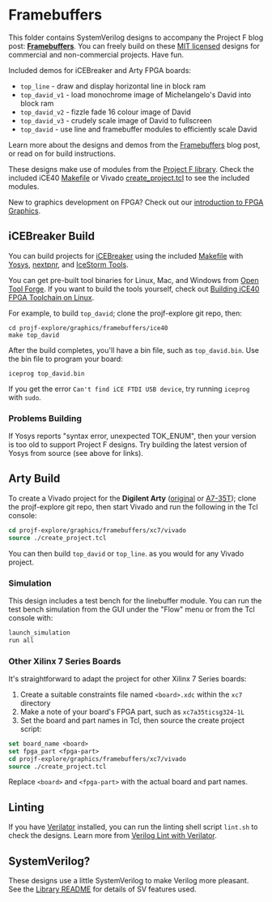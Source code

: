 # Framebuffers

This folder contains SystemVerilog designs to accompany the Project F blog post: **[Framebuffers](https://projectf.io/posts/framebuffers/)**. You can freely build on these [MIT licensed](../../LICENSE) designs for commercial and non-commercial projects. Have fun.

Included demos for iCEBreaker and Arty FPGA boards:

* `top_line` - draw and display horizontal line in block ram
* `top_david_v1` - load monochrome image of Michelangelo's David into block ram
* `top_david_v2` - fizzle fade 16 colour image of David
* `top_david_v3` - crudely scale image of David to fullscreen
* `top_david` - use line and framebuffer modules to efficiently scale David

Learn more about the designs and demos from the [Framebuffers](https://projectf.io/posts/framebuffers/) blog post, or read on for build instructions.

These designs make use of modules from the [Project F library](../../lib/). Check the included iCE40 [Makefile](ice40/Makefile) or Vivado [create_project.tcl](xc7/vivado/create_project.tcl) to see the included modules.

New to graphics development on FPGA? Check out our [introduction to FPGA Graphics](https://projectf.io/posts/fpga-graphics/).

## iCEBreaker Build

You can build projects for [iCEBreaker](https://docs.icebreaker-fpga.org/hardware/icebreaker/) using the included [Makefile](ice40/Makefile) with [Yosys](http://www.clifford.at/yosys/), [nextpnr](https://github.com/YosysHQ/nextpnr), and [IceStorm Tools](http://www.clifford.at/icestorm/). 

You can get pre-built tool binaries for Linux, Mac, and Windows from [Open Tool Forge](https://github.com/open-tool-forge/fpga-toolchain). If you want to build the tools yourself, check out [Building iCE40 FPGA Toolchain on Linux](https://projectf.io/posts/building-ice40-fpga-toolchain/).

For example, to build `top_david`; clone the projf-explore git repo, then:

```shell
cd projf-explore/graphics/framebuffers/ice40
make top_david
```

After the build completes, you'll have a bin file, such as `top_david.bin`. Use the bin file to program your board:

```shell
iceprog top_david.bin
```

If you get the error `Can't find iCE FTDI USB device`, try running `iceprog` with `sudo`.

### Problems Building

If Yosys reports "syntax error, unexpected TOK_ENUM", then your version is too old to support Project F designs. Try building the latest version of Yosys from source (see above for links).

## Arty Build

To create a Vivado project for the **Digilent Arty** ([original](https://digilent.com/reference/programmable-logic/arty/reference-manual) or [A7-35T](https://reference.digilentinc.com/reference/programmable-logic/arty-a7/reference-manual)); clone the projf-explore git repo, then start Vivado and run the following in the Tcl console:

```tcl
cd projf-explore/graphics/framebuffers/xc7/vivado
source ./create_project.tcl
```

You can then build `top_david` or `top_line`. as you would for any Vivado project.

### Simulation

This design includes a test bench for the linebuffer module. You can run the test bench simulation from the GUI under the "Flow" menu or from the Tcl console with:

```tcl
launch_simulation
run all
```

### Other Xilinx 7 Series Boards

It's straightforward to adapt the project for other Xilinx 7 Series boards:

1. Create a suitable constraints file named `<board>.xdc` within the `xc7` directory
2. Make a note of your board's FPGA part, such as `xc7a35ticsg324-1L`
3. Set the board and part names in Tcl, then source the create project script:

```tcl
set board_name <board>
set fpga_part <fpga-part>
cd projf-explore/graphics/framebuffers/xc7/vivado
source ./create_project.tcl
```

Replace `<board>` and `<fpga-part>` with the actual board and part names.

## Linting

If you have [Verilator](https://www.veripool.org/wiki/verilator) installed, you can run the linting shell script `lint.sh` to check the designs. Learn more from [Verilog Lint with Verilator](https://projectf.io/posts/verilog-lint-with-verilator/).

## SystemVerilog?

These designs use a little SystemVerilog to make Verilog more pleasant. See the [Library README](../../lib/README.md#systemverilog) for details of SV features used.
